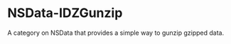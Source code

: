 NSData-IDZGunzip
================

A category on NSData that provides a simple way to gunzip gzipped data.